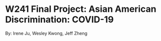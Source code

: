 # W241 Final Project: Asian American Discrimination: COVID-19

By: Irene Ju, Wesley Kwong, Jeff Zheng
